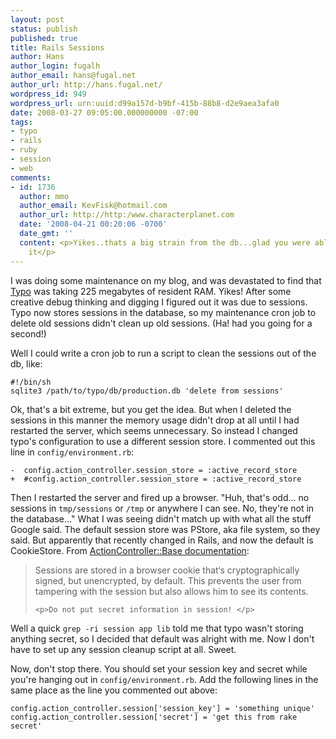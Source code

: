 ```yaml
---
layout: post
status: publish
published: true
title: Rails Sessions
author: Hans
author_login: fugalh
author_email: hans@fugal.net
author_url: http://hans.fugal.net/
wordpress_id: 949
wordpress_url: urn:uuid:d99a157d-b9bf-415b-88b8-d2e9aea3afa0
date: 2008-03-27 09:05:00.000000000 -07:00
tags:
- typo
- rails
- ruby
- session
- web
comments:
- id: 1736
  author: mmo
  author_email: KevFisk@hotmail.com
  author_url: http://http:/www.characterplanet.com
  date: '2008-04-21 00:20:06 -0700'
  date_gmt: ''
  content: <p>Yikes..thats a big strain from the db...glad you were able to resolve
    it</p>
---
```

<p>I was doing some maintenance on my blog, and was devastated to find that <a href="http://typosphere.org">Typo</a> was taking 225 megabytes of resident RAM. Yikes! After some creative debug thinking and digging I figured out it was due to sessions. Typo now stores sessions in the database, so my maintenance cron job to delete old sessions didn't clean up old sessions. (Ha! had you going for a second!)</p>

<p>Well I could write a cron job to run a script to clean the sessions out of the db, like:</p>

<pre><code>#!/bin/sh
sqlite3 /path/to/typo/db/production.db 'delete from sessions'
</code></pre>

<p>Ok, that's a bit extreme, but you get the idea. But when I deleted the sessions in this manner the memory usage didn't drop at all until I had restarted the server, which seems unnecessary. So instead I changed typo's configuration to use a different session store. I commented out this line in <code>config/environment.rb</code>:</p>

<pre><code>-  config.action_controller.session_store = :active_record_store
+  #config.action_controller.session_store = :active_record_store
</code></pre>

<p>Then I restarted the server and fired up a browser. "Huh, that's odd… no sessions in <code>tmp/sessions</code> or <code>/tmp</code> or anywhere I can see. No, they're not in the database…" What I was seeing didn't match up with what all the stuff Google said. The default session store was PStore, aka file system, so they said. But apparently that recently changed in Rails, and now the default is CookieStore. From <a href="http://rails.rubyonrails.com/classes/ActionController/Base.html">ActionController::Base documentation</a>:</p>

<blockquote>
    <p>Sessions are stored in a browser cookie that‘s cryptographically signed, but unencrypted, by default. This prevents the user from tampering with the session but also allows him to see its contents.</p>

    <p>Do not put secret information in session! </p>
</blockquote>

<p>Well a quick <code>grep -ri session app lib</code> told me that typo wasn't storing
anything secret, so I decided that default was alright with me. Now I don't
have to set up any session cleanup script at all. Sweet.</p>

<p>Now, don't stop there. You should set your session key and secret while you're
hanging out in <code>config/environment.rb</code>. Add the following lines in the same
place as the line you commented out above:</p>

<pre><code>config.action_controller.session['session_key'] = 'something unique'
config.action_controller.session['secret'] = 'get this from rake secret'
</code></pre>

